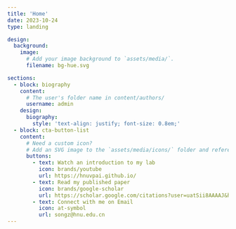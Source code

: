 ```yaml
---
title: 'Home'
date: 2023-10-24
type: landing

design:
  background:
    image:
      # Add your image background to `assets/media/`.
      filename: bg-hue.svg

sections:
  - block: biography
    content:
      # The user's folder name in content/authors/
      username: admin
    design:
      biography:
        style: 'text-align: justify; font-size: 0.8em;'
  - block: cta-button-list
    content:
      # Need a custom icon?
      # Add an SVG image to the `assets/media/icons/` folder and reference it in the `icon` field below
      buttons:
        - text: Watch an introduction to my lab
          icon: brands/youtube
          url: https://hnuvpai.github.io/
        - text: Read my published paper
          icon: brands/google-scholar
          url: https://scholar.google.com/citations?user=uatSii8AAAAJ&hl=zh-CN
        - text: Connect with me on Email
          icon: at-symbol
          url: songz@hnu.edu.cn
---
```

